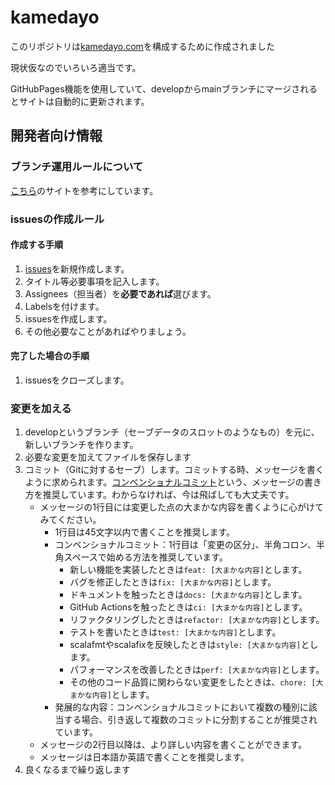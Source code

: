 # kamedayo

このリポジトリは[kamedayo.com](https://kamedayo.com)を構成するために作成されました

現状仮なのでいろいろ適当です。

GitHubPages機能を使用していて、developからmainブランチにマージされるとサイトは自動的に更新されます。

## 開発者向け情報

### ブランチ運用ルールについて

[こちら](https://cloudsmith.co.jp/blog/efficient/2020/08/1534208.html)のサイトを参考にしています。

### issuesの作成ルール

#### 作成する手順

1. [issues](https://github.com/kame777/kamedayo/issues)を新規作成します。
2. タイトル等必要事項を記入します。
3. Assignees（担当者）を**必要であれば**選びます。
4. Labelsを付けます。
5. issuesを作成します。
6. その他必要なことがあればやりましょう。

#### 完了した場合の手順
1. issuesをクローズします。

### 変更を加える
1. developというブランチ（セーブデータのスロットのようなもの）を元に、新しいブランチを作ります。
2. 必要な変更を加えてファイルを保存します
3. コミット（Gitに対するセーブ）します。コミットする時、メッセージを書くように求められます。[コンベンショナルコミット](https://www.conventionalcommits.org/ja/v1.0.0/)という、メッセージの書き方を推奨しています。わからなければ、今は飛ばしても大丈夫です。
    * メッセージの1行目には変更した点の大まかな内容を書くように心がけてみてください。
        * 1行目は45文字以内で書くことを推奨します。
        * コンベンショナルコミット：1行目は「変更の区分」、半角コロン、半角スペースで始める方法を推奨しています。
            * 新しい機能を実装したときは`feat: [大まかな内容]`とします。
            * バグを修正したときは`fix: [大まかな内容]`とします。
            * ドキュメントを触ったときは`docs: [大まかな内容]`とします。
            * GitHub Actionsを触ったときは`ci: [大まかな内容]`とします。
            * リファクタリングしたときは`refactor: [大まかな内容]`とします。
            * テストを書いたときは`test: [大まかな内容]`とします。
            * scalafmtやscalafixを反映したときは`style: [大まかな内容]`とします。
            * パフォーマンスを改善したときは`perf: [大まかな内容]`とします。
            * その他のコード品質に関わらない変更をしたときは、`chore: [大まかな内容]`とします。
        * 発展的な内容：コンベンショナルコミットにおいて複数の種別に該当する場合、引き返して複数のコミットに分割することが推奨されています。
    * メッセージの2行目以降は、より詳しい内容を書くことができます。
    * メッセージは日本語か英語で書くことを推奨します。
4. 良くなるまで繰り返します
